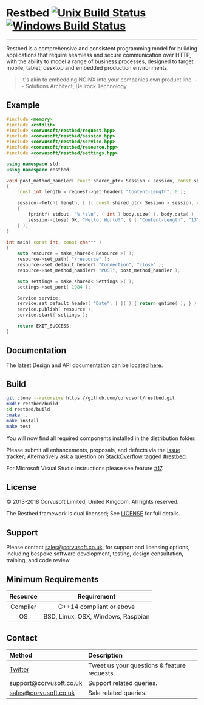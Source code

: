 Restbed [![Unix Build Status](https://travis-ci.org/Corvusoft/restbed.svg?branch=master)](https://travis-ci.org/Corvusoft/restbed)
[![Windows Build Status](https://ci.appveyor.com/api/projects/status/75wqogaks13xp817/branch/master?svg=true)](https://ci.appveyor.com/project/corvusoft/restbed/branch/master)
=============================================================================================================================

---

Restbed is a comprehensive and consistent programming model for building applications that require seamless and secure communication over HTTP, with the ability to model a range of business processes, designed to target mobile, tablet, desktop and embedded production environments.

> It's akin to embedding NGINX into your companies own product line. -- Solutions Architect, Bellrock Technology

Example
-------

```C++
#include <memory>
#include <cstdlib>
#include <corvusoft/restbed/request.hpp>
#include <corvusoft/restbed/session.hpp>
#include <corvusoft/restbed/service.hpp>
#include <corvusoft/restbed/resource.hpp>
#include <corvusoft/restbed/settings.hpp>

using namespace std;
using namespace restbed;

void post_method_handler( const shared_ptr< Session > session, const shared_ptr< Request > request )
{
    const int length = request->get_header( "Content-Length", 0 );

    session->fetch( length, [ ]( const shared_ptr< Session > session, const Bytes & body )
    {
        fprintf( stdout, "%.*s\n", ( int ) body.size( ), body.data( ) );
        session->close( OK, "Hello, World!", { { "Content-Length", "13" } } );
    } );
}

int main( const int, const char** )
{
    auto resource = make_shared< Resource >( );
    resource->set_path( "/resource" );
    resource->set_default_header( "Connection", "close" );
    resource->set_method_handler( "POST", post_method_handler );

    auto settings = make_shared< Settings >( );
    settings->set_port( 1984 );

    Service service;
    service.set_default_header( "Date", [ ]( ) { return gmtime( ); } );
    service.publish( resource );
    service.start( settings );

    return EXIT_SUCCESS;
}
```

Documentation
-------------

The latest Design and API documentation can be located [here](https://github.com/Corvusoft/restbed/tree/master/documentation).

Build
-----

```bash
git clone --recursive https://github.com/corvusoft/restbed.git
mkdir restbed/build
cd restbed/build
cmake ..
make install
make test
```

You will now find all required components installed in the distribution folder.

Please submit all enhancements, proposals, and defects via the [issue](http://github.com/corvusoft/restbed/issues) tracker; Alternatively ask a question on [StackOverflow](http://stackoverflow.com/questions/ask) tagged [#restbed](http://stackoverflow.com/questions/tagged/restbed).

For Microsoft Visual Studio instructions please see feature [#17](https://github.com/Corvusoft/restbed/issues/17).

License
-------

&copy; 2013-2018 Corvusoft Limited, United Kingdom. All rights reserved.

The Restbed framework is dual licensed; See [LICENSE](LICENSE) for full details.

Support
-------

Please contact sales@corvusoft.co.uk, for support and licensing options, including bespoke software development, testing, design consultation, training, and code review.

Minimum Requirements
--------------------

| Resource | Requirement                                 |
|:--------:|:-------------------------------------------:|
| Compiler |          C++14 compliant or above           |
|    OS    |      BSD, Linux, OSX, Windows, Raspbian     |

Contact
-------

| Method                                      | Description                                 |
|:--------------------------------------------|:--------------------------------------------|
| [Twitter](http://www.twitter.com/corvusoft) | Tweet us your questions & feature requests. |
| support@corvusoft.co.uk                     | Support related queries.                    |
| sales@corvusoft.co.uk                       | Sale related queries.                       |
